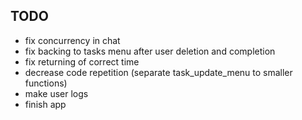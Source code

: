 ## TODO
- fix concurrency in chat
- fix backing to tasks menu after user deletion and completion
- fix returning of correct time
- decrease code repetition (separate task_update_menu to smaller functions)
- make user logs
- finish app